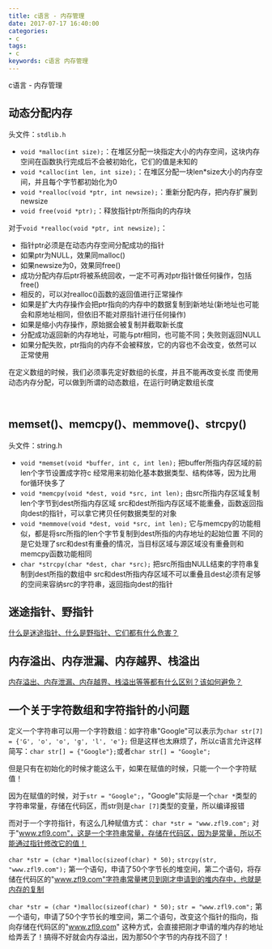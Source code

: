 ```yaml
---
title: c语言 - 内存管理
date: 2017-07-17 16:40:00
categories:
- c
tags:
- c
keywords: c语言 内存管理
---
```


> 
c语言 - 内存管理

<!-- more -->

## 动态分配内存
头文件：`stdlib.h`
- `void *malloc(int size);`：在堆区分配一块指定大小的内存空间，这块内存空间在函数执行完成后不会被初始化，它们的值是未知的
- `void *calloc(int len, int size);`：在堆区分配一块len*size大小的内存空间，并且每个字节都初始化为0
- `void *realloc(void *ptr, int newsize);`：重新分配内存，把内存扩展到newsize
- `void free(void *ptr);`：释放指针ptr所指向的内存块

对于`void *realloc(void *ptr, int newsize);`：
- 指针ptr必须是在动态内存空间分配成功的指针
- 如果ptr为NULL，效果同malloc()
- 如果newsize为0，效果同free()
- 成功分配内存后ptr将被系统回收，一定不可再对ptr指针做任何操作，包括free()
- 相反的，可以对realloc()函数的返回值进行正常操作
- 如果是扩大内存操作会把ptr指向的内存中的数据复制到新地址(新地址也可能会和原地址相同，但依旧不能对原指针进行任何操作)
- 如果是缩小内存操作，原始据会被复制并截取新长度
- 分配成功返回新的内存地址，可能与ptr相同，也可能不同；失败则返回NULL
- 如果分配失败，ptr指向的内存不会被释放，它的内容也不会改变，依然可以正常使用

在定义数组的时候，我们必须事先定好数组的长度，并且不能再改变长度
而使用动态内存分配，可以做到所谓的动态数组，在运行时确定数组长度
<pre><code class="language-c line-numbers"><script type="text/plain">#include <stdio.h>
#include <stdlib.h>

int main(int argc, char *argv[]){
    int *arr = (int *)malloc(sizeof(int) * (argc-1));
    for(int i=1; i<argc; i++){
        int value = atoi(argv[i]);
        arr[i-1] = value;
    }
    for(int i=0; i<argc-1; i++){
        printf("arr[%d] = %d\n", i, arr[i]);
    }
    free(arr);
    return 0;
}
</script></code></pre>

<pre><code class="language-c line-numbers"><script type="text/plain"># root @ localhost in ~ [17:15:52]
$ gcc a.c

# root @ localhost in ~ [17:15:55]
$ ./a.out 1 2 3 4 5 6 7 8 9 10
arr[0] = 1
arr[1] = 2
arr[2] = 3
arr[3] = 4
arr[4] = 5
arr[5] = 6
arr[6] = 7
arr[7] = 8
arr[8] = 9
arr[9] = 10
</script></code></pre>

## memset()、memcpy()、memmove()、strcpy()
头文件：string.h
- `void *memset(void *buffer, int c, int len);`
把buffer所指内存区域的前len个字节设置成字符c
经常用来初始化基本数据类型、结构体等，因为比用for循环快多了
- `void *memcpy(void *dest, void *src, int len);`
由src所指内存区域复制len个字节到dest所指内存区域
src和dest所指内存区域不能重叠，函数返回指向dest的指针，可以拿它拷贝任何数据类型的对象
- `void *memmove(void *dest, void *src, int len);`
它与memcpy的功能相似，都是将src所指的len个字节复制到dest所指的内存地址的起始位置
不同的是它处理了src和dest有重叠的情况，当目标区域与源区域没有重叠则和memcpy函数功能相同
- `char *strcpy(char *dest, char *src);`
把src所指由NULL结束的字符串复制到dest所指的数组中
src和dest所指内存区域不可以重叠且dest必须有足够的空间来容纳src的字符串，返回指向dest的指针

## 迷途指针、野指针
[什么是迷途指针、什么是野指针、它们都有什么危害？](https://www.zfl9.com/c-qa.html#野指针-迷途指针)

## 内存溢出、内存泄漏、内存越界、栈溢出
[内存溢出、内存泄漏、内存越界、栈溢出等等都有什么区别？该如何避免？](https://www.zfl9.com/c-qa.html#内存溢出-内存泄漏-内存越界-缓冲区溢出-栈溢出)

## 一个关于字符数组和字符指针的小问题
定义一个字符串可以用一个字符数组：如字符串"Google"可以表示为`char str[7] = {'G', 'o', 'o', 'g', 'l', 'e'};`
但是这样也太麻烦了，所以c语言允许这样简写：`char str[] = {"Google"};`或者`char str[] = "Google";`

但是只有在初始化的时候才能这么干，如果在赋值的时候，只能一个一个字符赋值！

因为在赋值的时候，对于`str = "Google";`，"Google"实际是一个`char *`类型的字符串常量，存储在代码区，而str则是`char [7]`类型的变量，所以编译报错

而对于一个字符指针，有这么几种赋值方式：
`char *str = "www.zfl9.com";`
对于"www.zfl9.com"，这是一个字符串常量，存储在代码区，因为是常量，所以不能通过指针修改它的值！

`char *str = (char *)malloc(sizeof(char) * 50);`
`strcpy(str, "www.zfl9.com");`
第一个语句，申请了50个字节长的堆空间，第二个语句，将存储在代码区的"www.zfl9.com"字符串常量拷贝到刚才申请到的堆内存中，也就是内存的复制

`char *str = (char *)malloc(sizeof(char) * 50);`
`str = "www.zfl9.com";`
第一个语句，申请了50个字节长的堆空间，第二个语句，改变这个指针的指向，指向存储在代码区的"www.zfl9.com"
这种方式，会直接把刚才申请的堆内存的地址给弄丢了！搞得不好就会内存溢出，因为那50个字节的内存找不回了！
